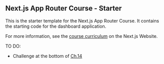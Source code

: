 ## Next.js App Router Course - Starter

This is the starter template for the Next.js App Router Course. It contains the starting code for the dashboard application.

For more information, see the [course curriculum](https://nextjs.org/learn) on the Next.js Website.

TO DO:

- Challenge at the bottom of [Ch.14](https://nextjs.org/learn/dashboard-app/improving-accessibility)